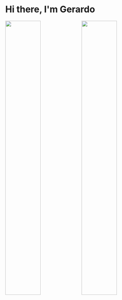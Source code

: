 # Hi there, I'm Gerardo
<img align="left" width="47%" src="https://github-readme-stats.vercel.app/api?username=GerardoSolanoo&show_icons=true&theme=radical"/>
<img align="left" width="47%" src="https://github-readme-stats.vercel.app/api/top-langs/?username=GerardoSolanoo&layout=compact)](https://github.com/GerardoSolanoo/github-readme-stats"/>
